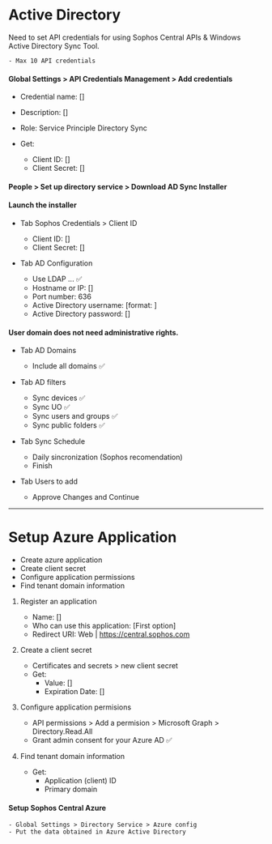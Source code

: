 # Active Directory 

Need to set API credentials for using Sophos Central APIs & Windows Active Directory Sync Tool.

	- Max 10 API credentials

#### Global Settings > API Credentials Management > Add credentials

- Credential name: []
- Description: []
- Role: Service Principle Directory Sync

- Get:
	- Client ID: []
	- Client Secret: []

#### People > Set up directory service > Download AD Sync Installer

#### Launch the installer

- Tab Sophos Credentials > Client ID
	- Client ID: []
	- Client Secret: []

- Tab AD Configuration
	- Use LDAP ... ✅
	- Hostname or IP: []
	- Port number: 636
	- Active Directory username: [format: ]
	- Active Directory password: []

#### User domain does not need administrative rights.

- Tab AD Domains
	- Include all domains ✅

- Tab AD filters
	- Sync devices ✅
	- Sync UO ✅
	- Sync users and groups ✅
	- Sync public folders ✅

- Tab Sync Schedule
	- Daily sincronization (Sophos recomendation)
	- Finish

- Tab Users to add
	- Approve Changes and Continue


---


# Setup Azure Application

- Create azure application
- Create client secret
- Configure application permissions
- Find tenant domain information

1. Register an application

	- Name: []
	- Who can use this application: [First option]
	- Redirect URI: Web | https://central.sophos.com

2. Create a client secret

	- Certificates and secrets > new client secret
	- Get:
		- Value: []
		- Expiration Date: []

3. Configure application permisions

	- API permissions > Add a permision > Microsoft Graph > Directory.Read.All
	- Grant admin consent for your Azure AD ✅

4. Find tenant domain information

	- Get:
		- Application (client) ID
		- Primary domain

#### Setup Sophos Central Azure

	- Global Settings > Directory Service > Azure config
	- Put the data obtained in Azure Active Directory
